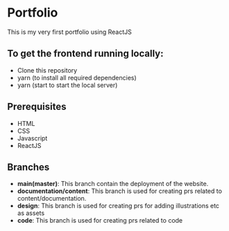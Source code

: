 # Portfolio

This is my very first portfolio using ReactJS

## To get the frontend running locally:

* Clone this repository
* yarn (to install all required dependencies)
* yarn (start to start the local server)

## Prerequisites

* HTML
* CSS
* Javascript
* ReactJS 


## Branches
* **main(master)**: This branch contain the deployment of the website.
* **documentation/content**: This branch is used for creating prs related to content/documentation.
* **design**: This branch is used for creating prs for adding illustrations etc as assets
* **code**: This branch is used for creating prs related to code

